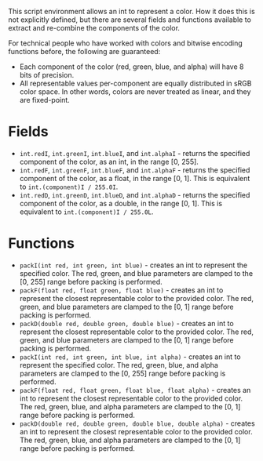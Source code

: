 This script environment allows an int to represent a color. How it does this is not explicitly defined, but there are several fields and functions available to extract and re-combine the components of the color.

For technical people who have worked with colors and bitwise encoding functions before, the following are guaranteed:
* Each component of the color (red, green, blue, and alpha) will have 8 bits of precision.
* All representable values per-component are equally distributed in sRGB color space. In other words, colors are never treated as linear, and they are fixed-point.

# Fields

* `int.redI`, `int.greenI`, `int.blueI`, and `int.alphaI` - returns the specified component of the color, as an int, in the range [0, 255].
* `int.redF`, `int.greenF`, `int.blueF`, and `int.alphaF` - returns the specified component of the color, as a float, in the range [0, 1]. This is equivalent to `int.(component)I / 255.0I`.
* `int.redD`, `int.greenD`, `int.blueD`, and `int.alphaD` - returns the specified component of the color, as a double, in the range [0, 1]. This is equivalent to `int.(component)I / 255.0L`.

# Functions

* `packI(int red, int green, int blue)` - creates an int to represent the specified color. The red, green, and blue parameters are clamped to the [0, 255] range before packing is performed.
* `packF(float red, float green, float blue)` - creates an int to represent the closest representable color to the provided color. The red, green, and blue parameters are clamped to the [0, 1] range before packing is performed.
* `packD(double red, double green, double blue)` - creates an int to represent the closest representable color to the provided color. The red, green, and blue parameters are clamped to the [0, 1] range before packing is performed.
* `packI(int red, int green, int blue, int alpha)` - creates an int to represent the specified color. The red, green, blue, and alpha parameters are clamped to the [0, 255] range before packing is performed.
* `packF(float red, float green, float blue, float alpha)` - creates an int to represent the closest representable color to the provided color. The red, green, blue, and alpha parameters are clamped to the [0, 1] range before packing is performed.
* `packD(double red, double green, double blue, double alpha)` - creates an int to represent the closest representable color to the provided color. The red, green, blue, and alpha parameters are clamped to the [0, 1] range before packing is performed.